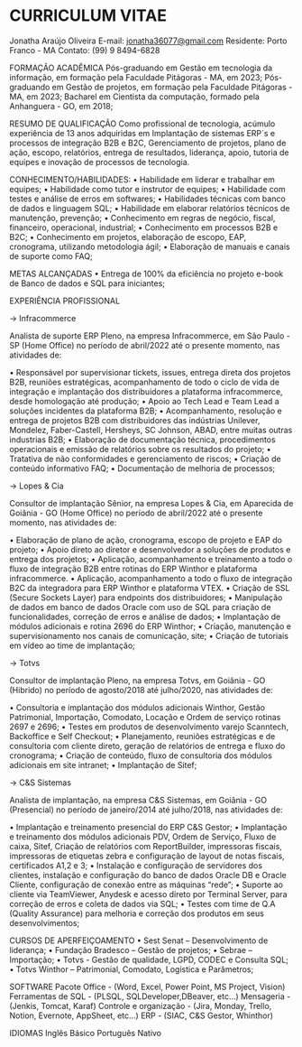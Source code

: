 # CURRICULUM VITAE

Jonatha Araújo Oliveira
E-mail: jonatha36077@gmail.com
Residente: Porto Franco - MA
Contato: (99) 9 8494-6828


FORMAÇÃO ACADÊMICA
Pós-graduando em Gestão em tecnologia da informação, em formação pela Faculdade Pitágoras - MA, em 2023;
Pós-graduando em Gestão de projetos, em formação pela Faculdade Pitágoras - MA, em 2023;
Bacharel em Cientista da computação, formado pela Anhanguera - GO, em 2018;


RESUMO DE QUALIFICAÇÃO
Como profissional de tecnologia, acúmulo experiência de 13 anos adquiridas em Implantação de sistemas ERP´s e processos
de integração B2B e B2C, Gerenciamento de projetos, plano de ação, escopo, relatórios, entrega de resultados, liderança,
apoio, tutoria de equipes e inovação de processos de tecnologia.


CONHECIMENTO/HABILIDADES:
• Habilidade em liderar e trabalhar em equipes;
• Habilidade como tutor e instrutor de equipes;
• Habilidade com testes e análise de erros em softwares;
• Habilidades técnicas com banco de dados e linguagem SQL;
• Habilidade em elaborar relatórios técnicos de manutenção, prevenção;
• Conhecimento em regras de negócio, fiscal, financeiro, operacional, industrial;
• Conhecimento em processos B2B e B2C;
• Conhecimento em projetos, elaboração de escopo, EAP, cronograma, utilizando metodologia ágil;
• Elaboração de manuais e canais de suporte como FAQ;


METAS ALCANÇADAS
• Entrega de 100% da eficiência no projeto e-book de Banco de dados e SQL para iniciantes;


EXPERIÊNCIA PROFISSIONAL

-> Infracommerce

Analista de suporte ERP Pleno, na empresa Infracommerce, em São Paulo - SP (Home Office) no período de abril/2022
até o presente momento, nas atividades de:

• Responsável por supervisionar tickets, issues, entrega direta dos projetos B2B, reuniões estratégicas,
acompanhamento de todo o ciclo de vida de integração e implantação dos distribuidores a plataforma
infracommerce, desde homologação até produção;
• Apoio ao Tech Lead e Team Lead a soluções incidentes da plataforma B2B;
• Acompanhamento, resolução e entrega de projetos B2B com distribuidores das indústrias Unilever, Mondelez,
Faber-Castell, Hersheys, SC Johnson, ABAD, entre muitas outras industrias B2B;
• Elaboração de documentação técnica, procedimentos operacionais e emissão de relatórios sobre os resultados
do projeto;
• Tratativa de não conformidades e gerenciamento de riscos;
• Criação de conteúdo informativo FAQ;
• Documentação de melhoria de processos;

-> Lopes & Cia

Consultor de implantação Sênior, na empresa Lopes & Cia, em Aparecida de Goiânia - GO (Home Office) no período de
abril/2022 até o presente momento, nas atividades de:

• Elaboração de plano de ação, cronograma, escopo de projeto e EAP do projeto;
• Apoio direto ao diretor e desenvolvedor a soluções de produtos e entrega dos projetos;
• Aplicação, acompanhamento e treinamento a todo o fluxo de integração B2B entre rotinas do ERP Winthor e
plataforma infracommerce.
• Aplicação, acompanhamento a todo o fluxo de integração B2C da integradora para ERP Winthor e plataforma
VTEX.
• Criação de SSL (Secure Sockets Layer) para endpoints dos distribuidores;
• Manipulação de dados em banco de dados Oracle com uso de SQL para criação de funcionalidades, correção de
erros e análise de dados;
• Implantação de módulos adicionais e rotina 2696 do ERP Winthor;
• Criação, manutenção e supervisionamento nos canais de comunicação, site;
• Criação de tutoriais em vídeo ao time de implantação;

-> Totvs

Consultor de implantação Pleno, na empresa Totvs, em Goiânia - GO (Hibrido) no período de agosto/2018 até julho/2020,
nas atividades de:

• Consultoria e implantação dos módulos adicionais Winthor, Gestão Patrimonial, Importação, Comodato, Locação
e Ordem de serviço rotinas 2697 e 2696;
• Testes em produtos de desenvolvimento varejo Scanntech, Backoffice e Self Checkout;
• Planejamento, reuniões estratégicas e de consultoria com cliente direto, geração de relatórios de entrega e fluxo
do cronograma;
• Criação de conteúdo, fluxo de consultoria dos módulos adicionais em site intranet;
• Implantação de Sitef;

-> C&S Sistemas

Analista de implantação, na empresa C&S Sistemas, em Goiânia - GO (Presencial) no período de janeiro/2014 até
julho/2018, nas atividades de:

• Implantação e treinamento presencial do ERP C&S Gestor;
• Implantação e treinamento dos módulos adicionais PDV, Ordem de Serviço, Fluxo de caixa, Sitef, Criação de
relatórios com ReportBuilder, impressoras fiscais, impressoras de etiquetas zebra e configuração de layout de
notas fiscais, certificados A1,2 e 3;
• Instalação e configuração de servidores dos clientes, instalação e configuração do banco de dados Oracle DB e
Oracle Cliente, configuração de conexão entre as máquinas “rede”;
• Suporte ao cliente via TeamViewer, Anydesk e acesso direto por Terminal Server, para correção de erros e coleta
de dados via SQL;
• Testes com time de Q.A (Quality Assurance) para melhoria e correção dos produtos em seus desenvolvimentos;

CURSOS DE APERFEIÇOAMENTO
• Sest Senat – Desenvolvimento de liderança;
• Fundação Bradesco – Gestão de projetos;
• Sebrae – Importação;
• Totvs - Gestão de qualidade, LGPD, CODEC e Consulta SQL;
• Totvs Winthor – Patrimonial, Comodato, Logística e Parâmetros;

SOFTWARE
Pacote Office - (Word, Excel, Power Point, MS Project, Vision)
Ferramentas de SQL - (PLSQL, SQLDeveloper,DBeaver, etc...)
Mensageria - (Jenkis, Tomcat, Karaf)
Controle e organização - (Jira, Monday, Trello, Notion, Evernote, AppSheet, etc...)
ERP - (SIAC, C&S Gestor, Whinthor)

IDIOMAS
Inglês Básico
Português Nativo
